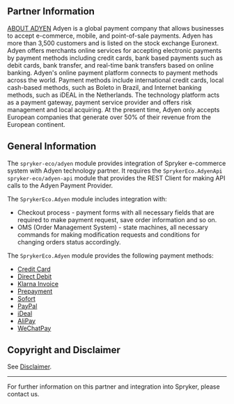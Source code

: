 ## Partner Information

[ABOUT ADYEN](https://www.adyen.com/) 
 Adyen is a global payment company that allows businesses to accept e-commerce, mobile, and point-of-sale payments. Adyen has more than 3,500 customers and is listed on the stock exchange Euronext. Adyen offers merchants online services for accepting electronic payments by payment methods including credit cards, bank based payments such as debit cards, bank transfer, and real-time bank transfers based on online banking. Adyen's online payment platform connects to payment methods across the world. Payment methods include international credit cards, local cash-based methods, such as Boleto in Brazil, and Internet banking methods, such as iDEAL in the Netherlands. The technology platform acts as a payment gateway, payment service provider and offers risk management and local acquiring. At the present time, Adyen only accepts European companies that generate over 50% of their revenue from the European continent.

## General Information

The `spryker-eco/adyen` module provides integration of Spryker e-commerce system with Adyen technology partner. It requires the `SprykerEco.AdyenApi` `spryker-eco/adyen-api` module that provides the REST Client for making API calls to the Adyen Payment Provider.

The `SprykerEco.Adyen` module includes integration with:

* Checkout process - payment forms with all necessary fields that are required to make payment request, save order information and so on.
* OMS (Order Management System) - state machines, all necessary commands for making modification requests and conditions for changing orders status accordingly.

The `SprykerEco.Adyen` module provides the following payment methods:

* [Credit Card](https://documentation.spryker.com/docs/adyen-provided-payment-methods##credit-card)
* [Direct Debit](https://documentation.spryker.com/docs/adyen-provided-payment-methods#direct-debit--sepa-direct-debit-)
* [Klarna Invoice](https://documentation.spryker.com/docs/adyen-provided-payment-methods#klarna-invoice)
* [Prepayment](https://documentation.spryker.com/docs/adyen-provided-payment-methods#prepayment--bank-transfer-iban-)
* [Sofort](https://documentation.spryker.com/docs/adyen-provided-payment-methods#sofort)
* [PayPal](https://documentation.spryker.com/docs/adyen-provided-payment-methods#paypal)
* [iDeal](https://documentation.spryker.com/docs/adyen-provided-payment-methods#ideal)
* [AliPay](https://documentation.spryker.com/docs/adyen-provided-payment-methods#alipay)
* [WeChatPay](https://documentation.spryker.com/docs/adyen-provided-payment-methods#wechatpay)

## Copyright and Disclaimer

See [Disclaimer](https://github.com/spryker/spryker-documentation).

---
For further information on this partner and integration into Spryker, please contact us.

<div class="hubspot-form js-hubspot-form" data-portal-id="2770802" data-form-id="163e11fb-e833-4638-86ae-a2ca4b929a41" id="hubspot-1"></div>
